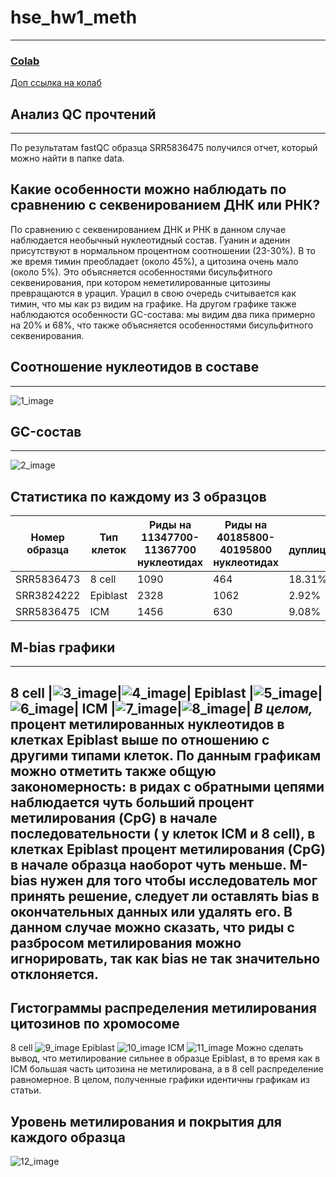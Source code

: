 # hse_hw1_meth
-----------------
### [Colab](https://colab.research.google.com/drive/1YrA7o2Go1ImntZAGQ0zuZT_pVYK3yuPu?usp=sharing)
[Доп ссылка на колаб](https://colab.research.google.com/drive/1NWNQXxOnr5Ytbd3rrLfOSxpHtUkaImYV?usp=sharing) 
## Анализ QC прочтений
-------------
По результатам fastQC образца SRR5836475 получился отчет, который можно найти в папке data.
## Какие особенности можно наблюдать по сравнению с секвенированием ДНК или РНК?
По сравнению с секвенированием ДНК и РНК в данном случае наблюдается необычный нуклеотидный состав. Гуанин и аденин присутствуют в нормальном процентном соотношении (23-30%). В то же время тимин преобладает (около 45%), а цитозина очень мало (около 5%). Это объясняется особенностями бисульфитного секвенирования, при котором неметилированные цитозины превращаются в урацил. Урацил в свою очередь считывается как тимин, что мы как рз видим на графике. На другом графике также наблюдаются особенности GC-состава: мы видим два пика примерно на 20% и 68%, что также объясняется особенностями бисульфитного секвенирования.
## Соотношение нуклеотидов в составе
-----------
![1_image](AlinaPokryshchenko/hse_hw1_meth/images/nucleotides.png) 
## GC-состав
-----------
![2_image](hse_hw1_meth/images/GC.png) 
## Статистика по каждому из 3 образцов
|Номер образца|Тип клеток|Риды на 11347700-11367700 нуклеотидах|Риды на 40185800-40195800 нуклеотидах|% дуплицированных|
|---------------|----------|-------------------------|---------------------------|---------------|
|SRR5836473|8 cell|1090|464|18.31%|
|SRR3824222|Epiblast|2328|1062|2.92%|
|SRR5836475|ICM|1456|630|9.08%|
## M-bias графики
---------------
8 cell
|![3_image](hse_hw1_meth/images/8cell_1_bias.png)|![4_image](hse_hw1_meth/images/8cell_2_bias.png)|
Epiblast
|![5_image](hse_hw1_meth/images/epiblast_1_bias.png)|![6_image](hse_hw1_meth/images/epiblast_2_bias.png)| 
ICM
|![7_image](hse_hw1_meth/images/icm_1_bias.png)|![8_image](hse_hw1_meth/images/icm_2_bias.png)| 
*В целом,* процент метилированных нуклеотидов в клетках Epiblast выше по отношению с другими типами клеток.
По данным графикам можно отметить также общую закономерность: в ридах с обратными цепями наблюдается чуть больший процент метилирования (CpG) в начале последовательности ( у клеток ICM и 8 cell), в клетках Epiblast процент метилирования (CpG) в начале образца наоборот чуть меньше. M-bias нужен для того чтобы исследователь мог принять решение, следует ли оставлять bias в окончательных данных или удалять его. В данном случае можно сказать, что риды с разбросом метилирования можно игнорировать, так как bias не так значительно отклоняется.
------------
## Гистограммы распределения метилирования цитозинов по хромосоме
8 cell
![9_image](hse_hw1_meth/images/8cell_met_c.png) 
Epiblast
![10_image](hse_hw1_meth/images/epiblast_met_c.png) 
ICM
![11_image](hse_hw1_meth/images/icm_met_c.png) 
Можно сделать вывод, что метилирование сильнее в образце Epiblast, в то время как в ICM большая часть цитозина не метилирована, а в 8 cell распределение равномерное.
В целом, полученные графики идентичны графикам из статьи.
## Уровень метилирования и покрытия для каждого образца
![12_image](hse_hw1_meth/images/level_met_c.png) 

